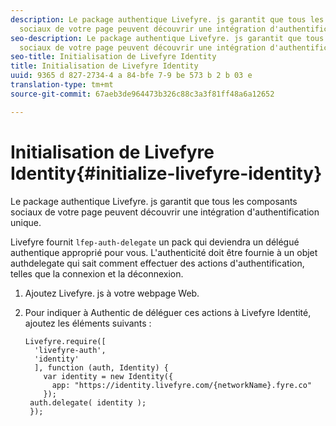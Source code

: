 ```yaml
---
description: Le package authentique Livefyre. js garantit que tous les composants
  sociaux de votre page peuvent découvrir une intégration d'authentification unique.
seo-description: Le package authentique Livefyre. js garantit que tous les composants
  sociaux de votre page peuvent découvrir une intégration d'authentification unique.
seo-title: Initialisation de Livefyre Identity
title: Initialisation de Livefyre Identity
uuid: 9365 d 827-2734-4 a 84-bfe 7-9 be 573 b 2 b 03 e
translation-type: tm+mt
source-git-commit: 67aeb3de964473b326c88c3a3f81ff48a6a12652

---
```



# Initialisation de Livefyre Identity{#initialize-livefyre-identity}

Le package authentique Livefyre. js garantit que tous les composants sociaux de votre page peuvent découvrir une intégration d'authentification unique.

Livefyre fournit `lfep-auth-delegate` un pack qui deviendra un délégué authentique approprié pour vous. L'authenticité doit être fournie à un objet authdelegate qui sait comment effectuer des actions d'authentification, telles que la connexion et la déconnexion.

1. Ajoutez Livefyre. js à votre webpage Web.
1. Pour indiquer à Authentic de déléguer ces actions à Livefyre Identité, ajoutez les éléments suivants :

   ```
   Livefyre.require([ 
     'livefyre-auth', 
     'identity' 
     ], function (auth, Identity) { 
       var identity = new Identity({ 
         app: "https://identity.livefyre.com/{networkName}.fyre.co" 
       }); 
    auth.delegate( identity ); 
    });
   ```
